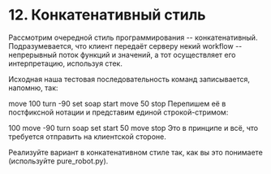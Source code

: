 # 12. Конкатенативный стиль
Рассмотрим очередной стиль программирования -- конкатенативный. Подразумевается, что клиент передаёт серверу некий workflow -- непрерывный поток функций и значений, а тот осуществляет его интерпретацию, используя стек.

Исходная наша тестовая последовательность команд записывается, напомню, так:

move 100
turn -90
set soap
start
move 50
stop
Перепишем её в постфиксной нотации и представим единой строкой-стримом:

100 move -90 turn soap set start 50 move stop
Это в принципе и всё, что требуется отправить на клиентской стороне.

Реализуйте вариант в конкатенативном стиле так, как вы это понимаете (используйте pure_robot.py).